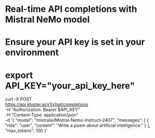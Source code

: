# Real-time API completions with Mistral NeMo model

# Ensure your API key is set in your environment
# export API_KEY="your_api_key_here"

curl -X POST \
  https://api.kluster.ai/v1/chat/completions \
  -H "Authorization: Bearer $API_KEY" \
  -H "Content-Type: application/json" \
  -d '{
    "model": "mistralai/Mistral-Nemo-Instruct-2407",
    "messages": [
      {
        "role": "user", 
        "content": "Write a poem about artificial intelligence."
      }
    ],
    "max_tokens": 100
  }'
